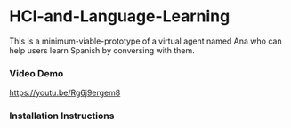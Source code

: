 # HCI-and-Language-Learning

This is a minimum-viable-prototype of a virtual agent named Ana who can help users learn Spanish by conversing with them.

### Video Demo

https://youtu.be/Rg6j9ergem8

### Installation Instructions
